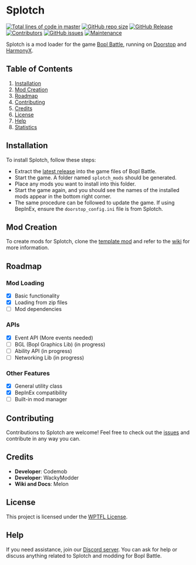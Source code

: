 # Splotch

[![Total lines of code in master](https://tokei.rs/b1/github/commandblox/splotch?category=lines)](https://github.com/commandblox/Splotch)
[![GitHub repo size](https://img.shields.io/github/repo-size/commandblox/Splotch?style=plastic)](https://github.com/commandblox/Splotch)
[![GitHub Release](https://img.shields.io/github/v/release/commandblox/Splotch?style=plastic&label=latest%20release)](https://github.com/commandblox/Splotch/releases)
[![Contributors](https://img.shields.io/badge/contributors-3-orange?style=plastic)](#)
[![GitHub issues](https://img.shields.io/github/issues/commandblox/splotch?style=plastic)](https://github.com/commandblox/Splotch/issues)
[![Maintenance](https://img.shields.io/badge/maintenance-yes-brightgreen?style=plastic)](#)

Splotch is a mod loader for the game [Bopl Battle](https://zapraygames.com/), running on [Doorstop](https://github.com/NeighTools/UnityDoorstop) and [HarmonyX](https://github.com/BepInEx/HarmonyX).

## Table of Contents
1. [Installation](#installation)
2. [Mod Creation](#mod-creation)
3. [Roadmap](#roadmap)
4. [Contributing](#contributing)
5. [Credits](#credits)
6. [License](#license)
7. [Help](#help)
8. [Statistics](#statistics)

## Installation
To install Splotch, follow these steps:
- Extract the [latest release](https://github.com/commandblox/Splotch/releases/latest) into the game files of Bopl Battle.
- Start the game. A folder named `splotch_mods` should be generated.
- Place any mods you want to install into this folder.
- Start the game again, and you should see the names of the installed mods appear in the bottom right corner.
- The same procedure can be followed to update the game. If using BepInEx, ensure the `doorstop_config.ini` file is from Splotch.

## Mod Creation
To create mods for Splotch, clone the [template mod](https://github.com/commandblox/Splotch-Mod-Template) and refer to the [wiki](https://github.com/commandblox/Splotch/wiki/Mod-Development) for more information.

## Roadmap
### Mod Loading
- [x] Basic functionality
- [x] Loading from zip files
- [ ] Mod dependencies
### APIs
- [x] Event API (More events needed)
- [ ] BGL (Bopl Graphics Lib) (in progress)
- [ ] Ability API (in progress)
- [ ] Networking Lib (in progress)
### Other Features
- [x] General utility class
- [x] BepInEx compatibility
- [ ] Built-in mod manager

## Contributing
Contributions to Splotch are welcome! Feel free to check out the [issues](https://github.com/commandblox/Splotch/issues) and contribute in any way you can.

## Credits
- **Developer**: Codemob
- **Developer**: WackyModder
- **Wiki and Docs**: Melon

## License
This project is licensed under the [WPTFL License](LICENSE).

## Help
If you need assistance, join our [Discord server](https://discord.gg/official-bopl-battle-modding-comunity-1175164882388275310). You can ask for help or discuss anything related to Splotch and modding for Bopl Battle.
